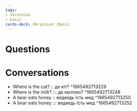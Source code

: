 ```yaml
---
tags:
- ukrainian
- basic
cards-deck: Ukrainian::Basic
---
```

# Questions

# Conversations
- Where is the cat? :: де кіт? ^1665492713229
- Where is the milk? ::: де молоко? ^1665492713248
- A bear eats honey :: ведмідь їсть мед ^1665492713250
- A bear eats honey ::: ведмідь їсть мед ^1665492713252
